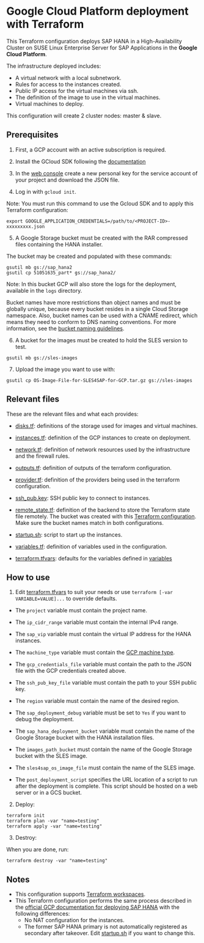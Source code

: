 # Google Cloud Platform deployment with Terraform

This Terraform configuration deploys SAP HANA in a High-Availability Cluster on SUSE Linux Enterprise Server for SAP Applications in the **Google Cloud Platform**.

The infrastructure deployed includes:

- A virtual network with a local subnetwork.
- Rules for access to the instances created.
- Public IP access for the virtual machines via ssh.
- The definition of the image to use in the virtual machines.
- Virtual machines to deploy.

This configuration will create 2 cluster nodes: master & slave.

## Prerequisites

1. First, a GCP account with an active subscription is required.

2. Install the GCloud SDK following the [documentation](https://cloud.google.com/sdk/docs/quickstart-linux)

3. In the [web console](https://console.cloud.google.com/iam-admin/serviceaccounts) create a new personal key for the service account of your project and download the JSON file.

4. Log in with `gcloud init`.

Note: You must run this command to use the Gcloud SDK and to apply this Terraform configuration:

`export GOOGLE_APPLICATION_CREDENTIALS=/path/to/<PROJECT-ID>-xxxxxxxxx.json`

5. A Google Storage bucket must be created with the RAR compressed files containing the HANA installer. 

The bucket may be created and populated with these commands:

```
gsutil mb gs://sap_hana2
gsutil cp 51051635_part* gs://sap_hana2/
```

Note: In this bucket GCP will also store the logs for the deployment, available in the `logs` directory.

Bucket names have more restrictions than object names and must be globally unique, because every bucket resides in a single Cloud Storage namespace. Also, bucket names can be used with a CNAME redirect, which means they need to conform to DNS naming conventions. For more information, see the [bucket naming guidelines](https://cloud.google.com/storage/docs/naming#requirements).

6. A bucket for the images must be created to hold the SLES version to test. 

```
gsutil mb gs://sles-images
```

7. Upload the image you want to use with:

`gsutil cp OS-Image-File-for-SLES4SAP-for-GCP.tar.gz gs://sles-images`

## Relevant files

These are the relevant files and what each provides:

 - [disks.tf](disks.tf): definitions of the storage used for images and virtual machines.
 
 - [instances.tf](instances.tf): definition of the GCP instances to create on deployment.
 
 - [network.tf](network.tf): definition of network resources used by the infrastructure and the firewall rules.
 
 - [outputs.tf](outputs.tf): definition of outputs of the terraform configuration.

 - [provider.tf](provider.tf): definition of the providers being used in the terraform configuration.

 - [ssh_pub.key](ssh_pub.key): SSH public key to connect to instances.

 - [remote_state.tf](remote_state.tf): definition of the backend to store the Terraform state file remotely. The bucket was created with this [Terraform configuration](create_remote_state/).  Make sure the bucket names match in both configurations.

 - [startup.sh](startup.sh): script to start up the instances.

 - [variables.tf](variables.tf): definition of variables used in the configuration. 
 
 - [terraform.tfvars](terraform.tfvars): defaults for the variables defined in [variables](variables.tf)

## How to use

1. Edit [terraform.tfvars](terraform.tfvars) to suit your needs or use `terraform [-var VARIABLE=VALUE]...` to override defaults.

- The `project` variable must contain the project name.

- The `ip_cidr_range` variable must contain the internal IPv4 range.

- The `sap_vip` variable must contain the virtual IP address for the HANA instances.

- The `machine_type` variable must contain the [GCP machine type](https://cloud.google.com/compute/docs/machine-types).

- The `gcp_credentials_file` variable must contain the path to the JSON file with the GCP credentials created above.

- The `ssh_pub_key_file` variable must contain the path to your SSH public key.

- The `region` variable must contain the name of the desired region.

- The `sap_deployment_debug` variable must be set to `Yes` if you want to debug the deployment.

- The `sap_hana_deployment_bucket` variable must contain the name of the Google Storage bucket with the HANA installation files.

- The `images_path_bucket` must contain the name of the Google Storage bucket with the SLES image.

- The `sles4sap_os_image_file` must contain the name of the SLES image.

- The `post_deployment_script` specifies the URL location of a script to run after the deployment is complete. This script should be hosted on a web server or in a GCS bucket.

2. Deploy:

```
terraform init
terraform plan -var "name=testing"
terraform apply -var "name=testing"
```

3. Destroy:

When you are done, run:

`terraform destroy -var "name=testing"`

## Notes

- This configuration supports [Terraform workspaces](https://www.terraform.io/docs/state/workspaces.html). 
- This Terraform configuration performs the same process described in the [official GCP documentation for deploying SAP HANA](https://cloud.google.com/solutions/partners/sap/sap-hana-ha-deployment-guide) with the following differences:
  - No NAT configuration for the instances.
  - The former SAP HANA primary is not automatically registered as secondary after takeover.  Edit [startup.sh](startup.sh) if you want to change this.
